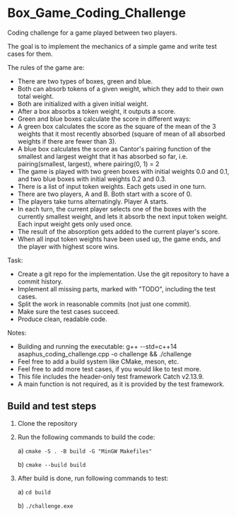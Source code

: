 # Box_Game_Coding_Challenge
Coding challenge for a game played between two players.

The goal is to implement the mechanics of a simple game and write test cases for them.

The rules of the game are:
 - There are two types of boxes, green and blue. 
 - Both can absorb tokens of a given weight, which they add to their own total weight. 
 - Both are initialized with a given initial weight.
 - After a box absorbs a token weight, it outputs a score. 
 - Green and blue boxes calculate the score in different ways:
 - A green box calculates the score as the square of the mean of the 3 weights that it most recently absorbed (square of mean of all absorbed weights if there are fewer than 3).
 - A blue box calculates the score as Cantor's pairing function of the smallest and largest weight that it has absorbed so far, i.e. pairing(smallest, largest), where pairing(0, 1) = 2
 - The game is played with two green boxes with initial weights 0.0 and 0.1, and two blue boxes with initial weights 0.2 and 0.3.
 - There is a list of input token weights. Each gets used in one turn.
 - There are two players, A and B. Both start with a score of 0. 
 - The players take turns alternatingly. Player A starts.
 - In each turn, the current player selects one of the boxes with the currently smallest weight, and lets it absorb the next input token weight. Each input weight gets only used once.
 - The result of the absorption gets added to the current player's score.
 - When all input token weights have been used up, the game ends, and the player with highest score wins.
 
 Task:
 - Create a git repo for the implementation. Use the git repository to have a commit history.
 - Implement all missing parts, marked with "TODO", including the test cases.
 - Split the work in reasonable commits (not just one commit).
 - Make sure the test cases succeed.
 - Produce clean, readable code.

 Notes:
 - Building and running the executable: g++ --std=c++14 asaphus_coding_challenge.cpp -o challenge && ./challenge
 - Feel free to add a build system like CMake, meson, etc.
 - Feel free to add more test cases, if you would like to test more.
 - This file includes the header-only test framework Catch v2.13.9.
 - A main function is not required, as it is provided by the test framework.

## Build and test steps

 1. Clone the repository
 2. Run the following commands to build the code:

    a) ```cmake -S . -B build -G "MinGW Makefiles"```
    
    b) ```cmake --build build```
 3. After build is done, run following commands to test:
    
    a) ```cd build```

    b) ```./challenge.exe```

 